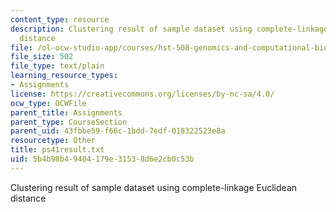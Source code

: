 ```yaml
---
content_type: resource
description: Clustering result of sample dataset using complete-linkage Euclidean
  distance
file: /ol-ocw-studio-app/courses/hst-508-genomics-and-computational-biology-fall-2002/5b4b98b49404179e31538d6e2cb0c53b_ps41result.txt
file_size: 502
file_type: text/plain
learning_resource_types:
- Assignments
license: https://creativecommons.org/licenses/by-nc-sa/4.0/
ocw_type: OCWFile
parent_title: Assignments
parent_type: CourseSection
parent_uid: 43fbbe59-f66c-1bdd-7edf-018322523e8a
resourcetype: Other
title: ps41result.txt
uid: 5b4b98b4-9404-179e-3153-8d6e2cb0c53b
---
```

Clustering result of sample dataset using complete-linkage Euclidean distance